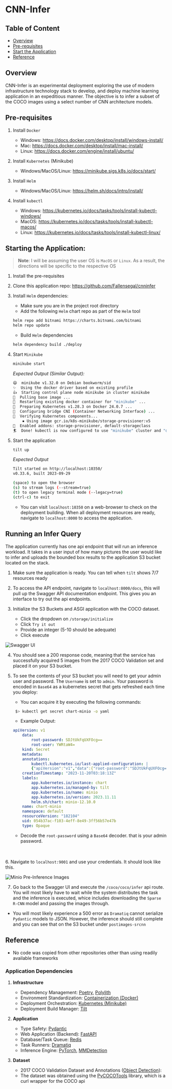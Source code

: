 # CNN-Infer

## Table of Content

- [Overview](#overview)
- [Pre-requisites](#pre-requisites)
- [Start the Application](#starting-the-application)
- [Reference](#reference)


## Overview

CNN-Infer is an experimental deployment exploring the use of modern infrastructure technology stack to develop, and deploy machine learning application in an expeditious manner. The objective is to infer a subset of the COCO images using a select number of CNN architecture models.

## Pre-requisites

1. Install `Docker`
    - Windows: https://docs.docker.com/desktop/install/windows-install/
    - Mac: https://docs.docker.com/desktop/install/mac-install/
    - Linux: https://docs.docker.com/engine/install/ubuntu/

2. Install `Kubernetes` (Minikube)
    - Windows/MacOS/Linux: https://minikube.sigs.k8s.io/docs/start/

3. Install `Helm`
    - Windows/MacOS/Linux: https://helm.sh/docs/intro/install/

4. Install `kubectl`
    - Windows: https://kubernetes.io/docs/tasks/tools/install-kubectl-windows/
    - MacOS: https://kubernetes.io/docs/tasks/tools/install-kubectl-macos/
    - Linux: https://kubernetes.io/docs/tasks/tools/install-kubectl-linux/



## Starting the Application:

> **Note**: I will be assuming the user OS is `MacOS` or `Linux`. As a result, the directions will be specific to the respective OS

1. Install the pre-requisites
2. Clone this application repo: https://github.com/Fallensegal/cnninfer
3. Install `Helm` dependencies:
    - Make sure you are in the project root directory
    - Add the following `Helm` chart repo as part of the `Helm` tool

    ```bash
    helm repo add bitnami https://charts.bitnami.com/bitnami
    helm repo update
    ```
    - Build `Helm` dependencies

    ```bash
    helm dependency build ./deploy
    ```

4. Start `Minikube`

    ```bash
    minikube start
    ```
    *Expected Output (Similar Output):*
    ```bash
    😄  minikube v1.32.0 on Debian bookworm/sid
    ✨  Using the docker driver based on existing profile
    👍  Starting control plane node minikube in cluster minikube
    🚜  Pulling base image ...
    🔄  Restarting existing docker container for "minikube" ...
    🐳  Preparing Kubernetes v1.28.3 on Docker 24.0.7 ...
    🔗  Configuring bridge CNI (Container Networking Interface) ...
    🔎  Verifying Kubernetes components...
        ▪ Using image gcr.io/k8s-minikube/storage-provisioner:v5
    🌟  Enabled addons: storage-provisioner, default-storageclass
    🏄  Done! kubectl is now configured to use "minikube" cluster and "default" namespace by default

    ```

5. Start the application

    ```bash
    tilt up
    ```
    *Expected Output*
    ```bash
    Tilt started on http://localhost:10350/
    v0.33.6, built 2023-09-29

    (space) to open the browser
    (s) to stream logs (--stream=true)
    (t) to open legacy terminal mode (--legacy=true)
    (ctrl-c) to exit

    ```
    - You can visit `localhost:10350` on a web-browser to check on the deployment building. When all deployment resources are ready, navigate to `localhost:8000` to access the application.

## Running an Infer Query

The application currently has one api endpoint that will run an inference workload. It takes in a user input of how many pictures the user would like to infer and uploads the bounded box results to the application S3 bucket located on the stack.

1. Make sure the application is ready. You can tell when `tilt` shows 7/7 resources ready
2. To access the API endpoint, navigate to `localhost:8000/docs`, this will pull up the Swagger API documentation endpoint. This gives you an interface to try out the api endpoints.

3. Initialize the S3 Buckets and ASGI application with the COCO dataset.
    - Click the dropdown on `/storage/initialize`
    - Click `Try it out`
    - Provide an integer (5-10 should be adequate)
    - Click execute

![Swagger UI](docs/fastapi.png)

4. You should see a 200 response code, meaning that the service has successfully acquired 5 images from the 2017 COCO Validation set and placed it on your S3 bucket.

5. To see the contents of your S3 bucket you will need to get your admin user and password. The `Username` is set to `admin`. Your password is encoded in `Base64` as a kubernetes secret that gets refreshed each time you deploy:

    - You can acquire it by executing the following commands:

     ```bash
      $> kubectl get secret chart-minio -o yaml  
      ```

    - Example Output:
    ```yaml
    apiVersion: v1
        data:
            root-password: SDJtUkFqUXFOcg==
            root-user: YWRtaW4=
        kind: Secret
        metadata:
        annotations:
            kubectl.kubernetes.io/last-applied-configuration: |
            {"apiVersion":"v1","data":{"root-password":"SDJtUkFqUXFOcg==","root-user":"YWRtaW4="},"kind":"Secret","metadata":{"annotations":{},"labels":{"app.kubernetes.io/instance":"chart","app.kubernetes.io/managed-by":"tilt","app.kubernetes.io/name":"minio","app.kubernetes.io/version":"2023.11.11","helm.sh/chart":"minio-12.10.0"},"name":"chart-minio","namespace":"default"},"type":"Opaque"}
        creationTimestamp: "2023-11-20T03:18:13Z"
        labels:
            app.kubernetes.io/instance: chart
            app.kubernetes.io/managed-by: tilt
            app.kubernetes.io/name: minio
            app.kubernetes.io/version: 2023.11.11
            helm.sh/chart: minio-12.10.0
        name: chart-minio
        namespace: default
        resourceVersion: "182104"
        uid: 054b37ac-f103-4eff-8e49-3ff56b57e47b
        type: Opaque
    ```

    - Decode the `root-password` using a `Base64` decoder. that is your admin password.

<br></br>
6. Navigate to `localhost:9001` and use your credentials. It should look like this.

![Minio Pre-Inference Images](docs/minio.png)


7. Go back to the Swagger UI and execute the `/coco/coco/infer` api route. You will most likely have to wait while the system distributes the task and the inference is executed, whice includes downloading the `Sparse R-CNN` model and passing the images through.

- You will most likely experience a 500 error as `Dramatiq` cannot serialize `Pydantic` models to JSON. However, the inference should still complete and you can see that on the S3 bucket under `postimages-srcnn`

    
## Reference

- No code was copied from other repositories other than using readily available frameworks

### Application Dependencies

1. **Infrastructure**
    - Dependency Management: [Poetry](https://python-poetry.org/), [Polylith](https://davidvujic.github.io/python-polylith-docs/)
    - Environment Standardization: [Containerization (Docker)](https://www.docker.com/)
    - Deployment Orchestration: [Kubernetes (Minikube)](https://kubernetes.io/)
    - Deployment Build Manager: [Tilt](https://tilt.dev/)

2. **Application**
    - Type Safety: [Pydantic](https://docs.pydantic.dev/latest/)
    - Web Application (Backend): [FastAPI](https://fastapi.tiangolo.com/)
    - Database/Task Queue: [Redis](https://redis.io/)
    - Task Runners: [Dramatiq](https://dramatiq.io/)
    - Inference Engine: [PyTorch](https://pytorch.org/), [MMDetection](https://github.com/open-mmlab/mmdetection)

3. **Dataset**
    - 2017 COCO Validation Dataset and Annotations ([Object Detection](https://cocodataset.org/#home)):
    - The dataset was obtained using the [PyCOCOTools](https://github.com/cocodataset/cocoapi/tree/master/PythonAPI) library, which is a curl wrapper for the COCO api

